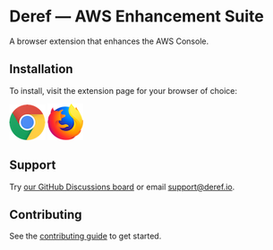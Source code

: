 # Deref — AWS Enhancement Suite

A browser extension that enhances the AWS Console.

## Installation

To install, visit the extension page for your browser of choice:

[![Chrome](assets/chrome.png 'Chrome')](https://chrome.google.com/webstore/detail/nankdihhphnhbfhhcpncdfofgfdbfpmo)
[![Firefox](assets/firefox.png 'Firefox')](https://addons.mozilla.org/addon/deref/)

## Support

Try [our GitHub Discussions board](https://github.com/deref/deref-browser-extensions/discussions) or email [support@deref.io](mailto:support.deref.io).

## Contributing

See the [contributing guide](./CONTRIBUTING.md) to get started.
